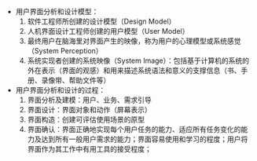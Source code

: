 - 用户界面分析和设计模型：
  1. 软件工程师所创建的设计模型（Design Model）
  2. 人机界面设计工程师创建的用户模型（User Model）
  3. 最终用户在脑海里对界面产生的映像，称为用户的心理模型或系统感觉（System Perception）
  4. 系统实现者创建的系统映像（System Image）：包括基于计算机的系统的外在表示（界面的观感）和用来描述系统语法和意义的支撑信息（书、手册、录像带、帮助文件等）
- 用户界面分析和设计的过程：
  1. 界面分析及建模：用户、业务、需求引导
  2. 界面设计：界面对象和动作（屏幕表示）
  3. 界面构造：创建可评估使用场景的原型
  4. 界面确认：界面正确地实现每个用户任务的能力、适应所有任务变化的能力及达到所有一般用户需求的能力；界面容易使用和学习的程度；用户将界面作为其工作中有用工具的接受程度；